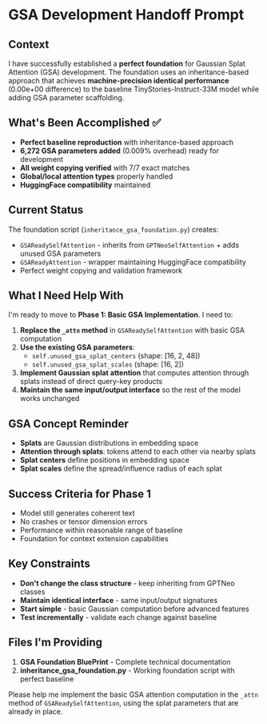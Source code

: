 # GSA Development Handoff Prompt

## Context
I have successfully established a **perfect foundation** for Gaussian Splat Attention (GSA) development. The foundation uses an inheritance-based approach that achieves **machine-precision identical performance** (0.00e+00 difference) to the baseline TinyStories-Instruct-33M model while adding GSA parameter scaffolding.

## What's Been Accomplished ✅
- **Perfect baseline reproduction** with inheritance-based approach
- **6,272 GSA parameters added** (0.009% overhead) ready for development  
- **All weight copying verified** with 7/7 exact matches
- **Global/local attention types** properly handled
- **HuggingFace compatibility** maintained

## Current Status
The foundation script (`inheritance_gsa_foundation.py`) creates:
- `GSAReadySelfAttention` - inherits from `GPTNeoSelfAttention` + adds unused GSA parameters
- `GSAReadyAttention` - wrapper maintaining HuggingFace compatibility
- Perfect weight copying and validation framework

## What I Need Help With
I'm ready to move to **Phase 1: Basic GSA Implementation**. I need to:

1. **Replace the `_attn` method** in `GSAReadySelfAttention` with basic GSA computation
2. **Use the existing GSA parameters**:
   - `self.unused_gsa_splat_centers` (shape: [16, 2, 48])  
   - `self.unused_gsa_splat_scales` (shape: [16, 2])
3. **Implement Gaussian splat attention** that computes attention through splats instead of direct query-key products
4. **Maintain the same input/output interface** so the rest of the model works unchanged

## GSA Concept Reminder
- **Splats** are Gaussian distributions in embedding space
- **Attention through splats**: tokens attend to each other via nearby splats
- **Splat centers** define positions in embedding space
- **Splat scales** define the spread/influence radius of each splat

## Success Criteria for Phase 1
- Model still generates coherent text
- No crashes or tensor dimension errors  
- Performance within reasonable range of baseline
- Foundation for context extension capabilities

## Key Constraints
- **Don't change the class structure** - keep inheriting from GPTNeo classes
- **Maintain identical interface** - same input/output signatures
- **Start simple** - basic Gaussian computation before advanced features
- **Test incrementally** - validate each change against baseline

## Files I'm Providing
1. **GSA Foundation BluePrint** - Complete technical documentation
2. **inheritance_gsa_foundation.py** - Working foundation script with perfect baseline

Please help me implement the basic GSA attention computation in the `_attn` method of `GSAReadySelfAttention`, using the splat parameters that are already in place.
